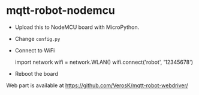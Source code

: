 # mqtt-robot-nodemcu

 * Upload this to NodeMCU board with MicroPython.

 * Change `config.py`

 * Connect to WiFi  

     import network
     wifi = network.WLAN()
     wifi.connect('robot', '12345678')

 * Reboot the board

Web part is available at https://github.com/VerosK/mqtt-robot-webdriver/
